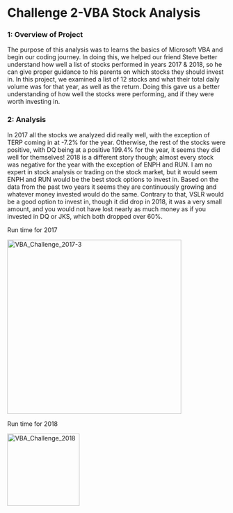 # Challenge 2-VBA Stock Analysis

### 1: Overview of Project

The purpose of this analysis was to learns the basics of Microsoft VBA and begin our coding journey. In doing this, we helped our friend Steve better understand how well a list of stocks performed in years 2017 & 2018, so he can give proper guidance to his parents on which stocks they should invest in. In this project, we examined a list of 12 stocks and what their total daily volume was for that year, as well as the return. Doing this gave us a better understanding of how well the stocks were performing, and if they were worth investing in.



### 2: Analysis

In 2017 all the stocks we analyzed did really well, with the exception of TERP coming in at -7.2% for the year. Otherwise, the rest of the stocks were positive, with DQ being at a positive 199.4% for the year, it seems they did well for themselves! 2018 is a different story though; almost every stock was negative for the year with the exception of ENPH and RUN. I am no expert in stock analysis or trading on the stock market, but it would seem ENPH and RUN would be the best stock options to invest in. Based on the data from the past two years it seems they are continuously growing and whatever money invested would do the same. Contrary to that, VSLR would be a good option to invest in, though it did drop in 2018, it was a very small amount, and you would not have lost nearly as much money as if you invested in DQ or JKS, which both dropped over 60%.


Run time for 2017

<img width="400" alt="VBA_Challenge_2017-3" src="https://user-images.githubusercontent.com/95730890/148808167-3ea43776-4599-4951-8821-070e602b47ac.PNG">

Run time for 2018

<img width="166" alt="VBA_Challenge_2018" src="https://user-images.githubusercontent.com/95730890/148808044-3563d124-24d5-4bef-9d37-84d65dad245e.PNG">
